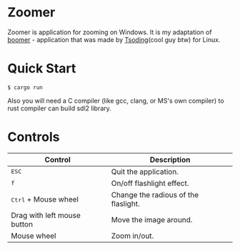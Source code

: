 # Zoomer
Zoomer is application for zooming on Windows. It is my adaptation of [boomer](https://github.com/tsoding/boomer) - application that was made by [Tsoding](https://www.twitch.tv/tsoding)(cool guy btw) for Linux.

# Quick Start
```console
$ cargo run
```
Also you will need a C compiler (like gcc, clang, or MS's own compiler) to rust compiler can build sdl2 library.

# Controls
| Control                                   | Description                                                   |
|-------------------------------------------|---------------------------------------------------------------|
| <kbd>ESC</kbd>                            | Quit the application.                                         |
| <kbd>f</kbd>                              | On/off flashlight effect.                                     |
| <kbd>Ctrl</kbd> + Mouse wheel             | Change the radious of the flaslight.                          |
| Drag with left mouse button               | Move the image around.                                        |
| Mouse wheel                               | Zoom in/out.                                                  |
